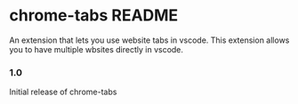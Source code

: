 # chrome-tabs README

An extension that lets you use website tabs in vscode. This extension allows you to have multiple wbsites directly in vscode.

### 1.0

Initial release of chrome-tabs
